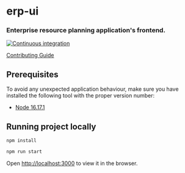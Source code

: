 erp-ui
============

### Enterprise resource planning application's frontend.

[![Continuous integration](https://github.com/Netsurfclub/erp-ui/actions/workflows/build.yml/badge.svg)](https://github.com/Netsurfclub/erp-ui/actions/workflows/build.yml)

[Contributing Guide](.github/CONTRIBUTING.md)

Prerequisites
-------------

To avoid any unexpected application behaviour, make sure you have installed the following tool with the proper version number:

- [Node 16.17.1](https://nodejs.org/en/blog/release/v16.17.1)

Running project locally
-----------------------

```bash
npm install

npm run start
```

Open [http://localhost:3000](http://localhost:3000) to view it in the browser.
